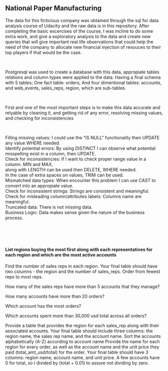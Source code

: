 ## National Paper Manufacturing
The data for this ficticious company was obtained through the sql for data analysis course of Udacity and the raw data is in this repository. After completing the basic excercises of the course, I was incline to do some extra work, and give a exploratory analysis to the data and create new queries that will give important real life observations that could help the need of the company to allocate new financial injection of resouces to their top players if that would be the case.

<br>

Postgresql was used to create a database with this data, appropiate tables relations and column types were applied to the data. Having a final schema with 5 tables; One fact table: orders; And four dimentional tables: accounts, and  web_events, sales_reps, region, which are sub-tables.

<br>

First and one of the most important steps is to make this data accurate and relyable by cleaning it, and getting rid of any error, resolving missing values, and checking for inconsistencies

<br>

Filling missing values: I could use the "IS NULL" functionality then UPDATE any value WHERE needed. <br>
Identify potential errors: By using DISTINCT I can observe what potential misspelling exist in a column, then UPDATE. <br>
Check for inconsistencies: If I want to check proper range value in a column. MIN and MAX, <br>
                            along with LENGTH can be used then DELETE, WHERE needed.  <br>
                            In the case of extra spaces on values, TRIM can be used. <br>
Mismatched data types: When encounter this problem I can use CAST to convert into an appropiate value. <br>
Check for inconsistent strings: Strings are consistent and meaningful. <br>
Check for misleading column/attributes labels: Columns name are meaningful. <br>
Truncated data: There is not missing data. <br>
Business Logic: Data makes sense given the nature of the business process. <br>


<br>
<br>
<br>




#### List regions buying the most first along with each representatives for each region and which are the most active accounts

Find the number of sales reps in each region. Your final table should have two columns - the region and the number of sales_reps. Order from fewest reps to most reps.

How many of the sales reps have more than 5 accounts that they manage?


How many accounts have more than 20 orders?


Which account has the most orders?


Which accounts spent more than 30,000 usd total across all orders?


Provide a table that provides the region for each sales_rep along with their associated accounts. Your final table should include three columns: the region name, the sales rep name, and the account name. Sort the accounts alphabetically (A-Z) according to account name
Provide the name for each region for every order, as well as the account name and the unit price they paid (total_amt_usd/total) for the order. Your final table should have 3 columns: region name, account name, and unit price. A few accounts have 0 for total, so I divided by (total + 0.01) to assure not dividing by zero.


